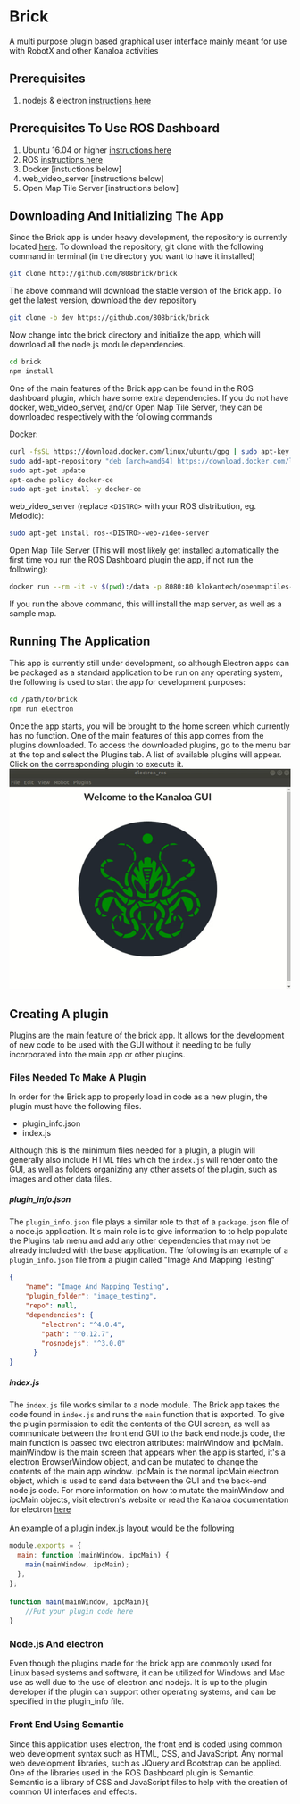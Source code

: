# Brick
A multi purpose plugin based graphical user interface mainly meant for use with RobotX and other Kanaloa activities

## Prerequisites
1.  nodejs & electron [instructions here](https://github.com/riplaboratory/Kanaloa/tree/master/Tutorials/Electron)

## Prerequisites To Use ROS Dashboard
1. Ubuntu 16.04 or higher [instructions here](https://github.com/riplaboratory/Kanaloa/blob/master/Tutorials/SoftwareInstallation/Ubuntu16.04/readme.md)
2. ROS [instructions here](https://github.com/riplaboratory/Kanaloa/blob/master/Tutorials/SoftwareInstallation/ROS/Kinetic/readme.md)
3. Docker [instuctions below]
4. web_video_server [instructions below]
5. Open Map Tile Server [instructions below]

## Downloading And Initializing The App
Since the Brick app is under heavy development, the repository is currently located [here](https://github.com/808brick/brick). To download the repository, git clone with the following command in terminal (in the directory you want to have it installed)

```bash
git clone http://github.com/808brick/brick
```

The above command will download the stable version of the Brick app. To get the latest version, download the dev repository

```bash
git clone -b dev https://github.com/808brick/brick
```
Now change into the brick directory and initialize the app, which will download all the node.js module dependencies.

```bash
cd brick
npm install
```

One of the main features of the Brick app can be found in the ROS dashboard plugin, which have some extra dependencies. If you do not have docker, web_video_server, and/or Open Map Tile Server, they can be downloaded respectively with the following commands

Docker:
```bash
curl -fsSL https://download.docker.com/linux/ubuntu/gpg | sudo apt-key add -
sudo add-apt-repository "deb [arch=amd64] https://download.docker.com/linux/ubuntu $(lsb_release -cs) stable"
sudo apt-get update
apt-cache policy docker-ce
sudo apt-get install -y docker-ce
```

web_video_server (replace `<DISTRO>` with your ROS distribution, eg. Melodic):
```bash
sudo apt-get install ros-<DISTRO>-web-video-server
```

Open Map Tile Server (This will most likely get installed automatically the first time you run the ROS Dashboard plugin the app, if not run the following):
```bash
docker run --rm -it -v $(pwd):/data -p 8080:80 klokantech/openmaptiles-server
```
If you run the above command, this will install the map server, as well as a sample map.

## Running The Application
This app is currently still under development, so although Electron apps can be packaged as a standard application to be run on any operating system, the following is used to start the app for development purposes:

```bash
cd /path/to/brick
npm run electron
```
Once the app starts, you will be brought to the home screen which currently has no function. One of the main features of this app comes from the plugins downloaded. To access the downloaded plugins, go to the menu bar at the top and select the Plugins tab. A list of available plugins will appear. Click on the corresponding plugin to execute it.
<br>
![~GIF of home screen and selecting plugin~](public/images/plugin_illustration.gif)

## Creating A plugin
Plugins are the main feature of the brick app. It allows for the development of new code to be used with the GUI without it needing to be fully incorporated into the main app or other plugins.

### Files Needed To Make A Plugin
In order for the Brick app to properly load in code as a new plugin, the plugin must have the following files.
- plugin_info.json
- index.js

Although this is the minimum files needed for a plugin, a plugin will generally also include HTML files which the `index.js` will render onto the GUI, as well as folders organizing any other assets of the plugin, such as images and other data files.

##### plugin_info.json
The `plugin_info.json` file plays a similar role to that of a `package.json` file of a node.js application. It's main role is to give information to to help populate the Plugins tab menu and add any other dependencies that may not be already included with the base application. The following is an example of a `plugin_info.json` file from a plugin called "Image And Mapping Testing"
```JSON
{
	"name": "Image And Mapping Testing",
	"plugin_folder": "image_testing",
	"repo": null,
	"dependencies": {
		"electron": "^4.0.4",
		"path": "^0.12.7",
		"rosnodejs": "^3.0.0"
	  }
}
```

##### index.js
The `index.js` file works similar to a node module. The Brick app takes the code found in `index.js` and runs the `main` function that is exported. To give the plugin permission to edit the contents of the GUI screen, as well as communicate between the front end GUI to the back end node.js code, the main function is passed two electron attributes: mainWindow and ipcMain. mainWindow is the main screen that appears when the app is started, it's a electron BrowserWindow object, and can be mutated to change the contents of the main app window. ipcMain is the normal ipcMain electron object, which is used to send data between the GUI and the back-end node.js code. For more information on how to mutate the mainWindow and ipcMain objects, visit electron's website or read the Kanaloa documentation for electron [here](https://github.com/riplaboratory/Kanaloa/tree/master/Tutorials/Electron)
<br><br>
An example of a plugin index.js layout would be the following
```javascript
module.exports = {
  main: function (mainWindow, ipcMain) {
    main(mainWindow, ipcMain);
  },
};

function main(mainWindow, ipcMain){
	//Put your plugin code here
}
```

### Node.js And electron
Even though the plugins made for the brick app are commonly used for Linux based systems and software, it can be utilized for Windows and Mac use as well due to the use of electron and nodejs. It is up to the plugin developer if the plugin can support other operating systems, and can be specified in the plugin_info file.  

### Front End Using Semantic
Since this application uses electron, the front end is coded using common web development syntax such as HTML, CSS, and JavaScript. Any normal web development libraries, such as JQuery and Bootstrap can be applied. One of the libraries used in the ROS Dashboard plugin is Semantic. Semantic is a library of CSS and JavaScript files to help with the creation of common UI interfaces and effects.
